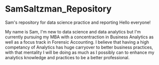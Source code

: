 # SamSaltzman_Repository
Sam's repository for data science practice and reporting
Hello everyone!

My name is Sam, I'm new to data science and data analytics but I'm currently pursuing my MBA with a concentraction in Business Analytics as well as a focus track in Forensic Accounting. I believe that having a high competancy of Analytics has huge carryover to better business practices, with that mentality I will be doing as much as I possibly can to enhance my analytics knowledge and practices to be a better professional. 
